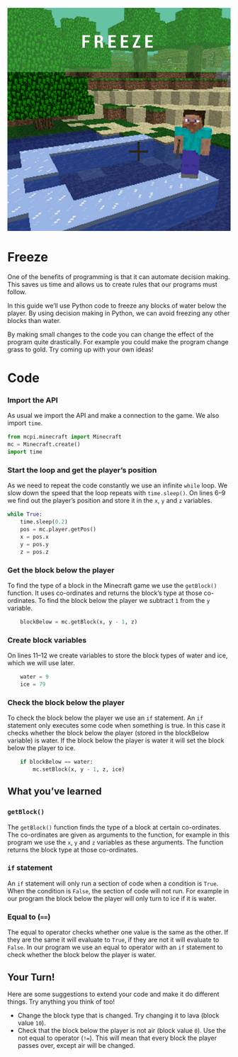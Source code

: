 <div class="intro">

![title cover](/images/covers/5.png)

# Freeze

One of the benefits of programming is that it can automate decision making. This saves us time and allows us to create rules that our programs must follow.

In this guide we’ll use Python code to freeze any blocks of water below the player. By using decision making in Python, we can avoid freezing any other blocks than water.

By making small changes to the code you can change the effect of the program quite drastically. For example you could make the program change grass to gold. Try coming up with your own ideas!

</div>

<div class="recipe-code">

# Code

<div class="recipe-code-section">

### Import the API

As usual we import the API and make a connection to the game. We also import `time`.

```py
from mcpi.minecraft import Minecraft
mc = Minecraft.create()
import time
```

</div>
<div class="recipe-code-section">

### Start the loop and get the player’s position

As we need to repeat the code constantly we use an infinite `while` loop. We slow down the speed that the loop repeats with `time.sleep()`. On lines 6–9 we find out the player’s position and store it in the `x`, `y` and `z` variables.

```py
while True:
    time.sleep(0.2)
    pos = mc.player.getPos()
    x = pos.x
    y = pos.y
    z = pos.z
```

</div>
<div class="recipe-code-section">

### Get the block below the player

To find the type of a block in the Minecraft game we use the `getBlock()` function. It uses co-ordinates and returns the block’s type at those co-ordinates. To find the block below the player we subtract `1` from the `y` variable.

```py
    blockBelow = mc.getBlock(x, y - 1, z)
```

</div>
<div class="recipe-code-section">

### Create block variables

On lines 11–12 we create variables to store the block types of water and ice, which we will use later.

```py
    water = 9
    ice = 79
```

</div>
<div class="recipe-code-section">

### Check the block below the player

To check the block below the player we use an `if` statement. An `if` statement only executes some code when something is true. In this case it checks whether the block below the player (stored in the blockBelow variable) is water. If the block below the player is water it will set the block below the player to ice.

```py
    if blockBelow == water:
        mc.setBlock(x, y - 1, z, ice)
```

</div>
</div>

<div class="summary">
<div class="what-youve-learned">

## What you’ve learned

### `getBlock()`

The `getBlock()` function finds the type of a block at certain co-ordinates. The co-ordinates are given as arguments to the function, for example in this program we use the `x`, `y` and `z` variables as these arguments. The function returns the block type at those co-ordinates.

### `if` statement

An `if` statement will only run a section of code when a condition is `True`. When the condition is `False`, the section of code will not run. For example in our program the block below the player will only turn to ice if it is water.

### Equal to (`==`)

The equal to operator checks whether one value is the same as the other. If they are the same it will evaluate to `True`, if they are not it will evaluate to `False`. In our program we use an equal to operator with an `if` statement to check whether the block below the player is water.

</div>

<div class="extension">

## Your Turn!

Here are some suggestions to extend your code and make it do different things. Try anything you think of too!

- Change the block type that is changed. Try changing it to lava (block value `10`).
- Check that the block below the player is not air (block value `0`). Use the not equal to operator (`!=`). This will mean that every block the player passes over, except air will be changed.

</div>
</div>
